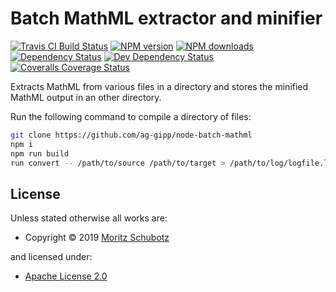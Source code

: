 <!-- TITLE/ -->

<h1>Batch MathML extractor and minifier</h1>

<!-- /TITLE -->


<!-- BADGES/ -->

<span class="badge-travisci"><a href="http://travis-ci.org/ag-gipp/node-batch-mathml" title="Check this project's build status on TravisCI"><img src="https://img.shields.io/travis/ag-gipp/node-batch-mathml/master.svg" alt="Travis CI Build Status" /></a></span>
<span class="badge-npmversion"><a href="https://npmjs.org/package/batch-mathml" title="View this project on NPM"><img src="https://img.shields.io/npm/v/batch-mathml.svg" alt="NPM version" /></a></span>
<span class="badge-npmdownloads"><a href="https://npmjs.org/package/batch-mathml" title="View this project on NPM"><img src="https://img.shields.io/npm/dm/batch-mathml.svg" alt="NPM downloads" /></a></span>
<span class="badge-daviddm"><a href="https://david-dm.org/ag-gipp/node-batch-mathml" title="View the status of this project's dependencies on DavidDM"><img src="https://img.shields.io/david/ag-gipp/node-batch-mathml.svg" alt="Dependency Status" /></a></span>
<span class="badge-daviddmdev"><a href="https://david-dm.org/ag-gipp/node-batch-mathml#info=devDependencies" title="View the status of this project's development dependencies on DavidDM"><img src="https://img.shields.io/david/dev/ag-gipp/node-batch-mathml.svg" alt="Dev Dependency Status" /></a></span>
<span class="badge-coveralls"><a href="https://coveralls.io/r/ag-gipp/node-batch-mathml" title="View this project's coverage on Coveralls"><img src="https://img.shields.io/coveralls/ag-gipp/node-batch-mathml.svg" alt="Coveralls Coverage Status" /></a></span>

<!-- /BADGES -->


<!-- DESCRIPTION/ -->

Extracts MathML from various files in a directory and stores the minified MathML output in an other directory.

Run the following command to compile a directory of files:
```bash
git clone https://github.com/ag-gipp/node-batch-mathml
npm i
npm run build
run convert -- /path/to/source /path/to/target > /path/to/log/logfile.log 2>&1
```
<!-- /DESCRIPTION -->


<!-- LICENSE/ -->

<h2>License</h2>

Unless stated otherwise all works are:

<ul><li>Copyright &copy; 2019 <a href="www.formulasearchengine.com">Moritz Schubotz</a></li></ul>

and licensed under:

<ul><li><a href="http://spdx.org/licenses/Apache-2.0.html">Apache License 2.0</a></li></ul>

<!-- /LICENSE -->
